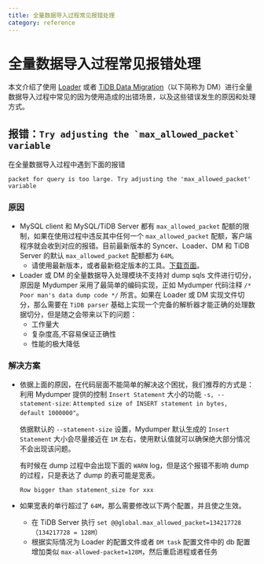 ```yaml
---
title: 全量数据导入过程常见报错处理
category: reference
---
```


# 全量数据导入过程常见报错处理

本文介绍了使用 [Loader](../loader.md) 或者 [TiDB Data Migration](../data-migration/overview.md)（以下简称为 DM）进行全量数据导入过程中常见的因为使用造成的出错场景，以及这些错误发生的原因和处理方式。

## 报错：```Try adjusting the `max_allowed_packet` variable```

在全量数据导入过程中遇到下面的报错

```
packet for query is too large. Try adjusting the 'max_allowed_packet' variable
```

### 原因

* MySQL client 和 MySQL/TiDB Server 都有 `max_allowed_packet` 配额的限制，如果在使用过程中违反其中任何一个 `max_allowed_packet` 配额，客户端程序就会收到对应的报错。目前最新版本的 Syncer、Loader、DM 和 TiDB Server 的默认 `max_allowed_packet` 配额都为 `64M`。
    * 请使用最新版本，或者最新稳定版本的工具。[下载页面](../download.md)。
* Loader 或 DM 的全量数据导入处理模块不支持对 dump sqls 文件进行切分，原因是 Mydumper 采用了最简单的编码实现，正如 Mydumper 代码注释 `/* Poor man's data dump code */` 所言。如果在 Loader 或 DM 实现文件切分，那么需要在 `TiDB parser` 基础上实现一个完备的解析器才能正确的处理数据切分，但是随之会带来以下的问题：
    * 工作量大
    * 复杂度高,不容易保证正确性
    * 性能的极大降低

### 解决方案

* 依据上面的原因，在代码层面不能简单的解决这个困扰，我们推荐的方式是：利用 Mydumper 提供的控制 `Insert Statement` 大小的功能 `-s, --statement-size`: `Attempted size of INSERT statement in bytes, default 1000000"`。

    依据默认的 `--statement-size` 设置，Mydumper 默认生成的 `Insert Statement` 大小会尽量接近在 `1M` 左右，使用默认值就可以确保绝大部分情况不会出现该问题。

    有时候在 dump 过程中会出现下面的 `WARN` log，但是这个报错不影响 dump 的过程，只是表达了 dump 的表可能是宽表。

    ```
    Row bigger than statement_size for xxx
    ```

* 如果宽表的单行超过了 `64M`，那么需要修改以下两个配置，并且使之生效。
    * 在 TiDB Server 执行 `set @@global.max_allowed_packet=134217728` （`134217728 = 128M`）
    * 根据实际情况为 Loader 的配置文件或者 `DM task` 配置文件中的 db 配置增加类似 `max-allowed-packet=128M`，然后重启进程或者任务
